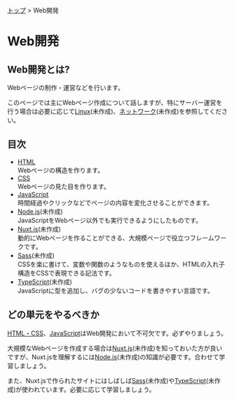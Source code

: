 [トップ](../) > Web開発

# Web開発

## Web開発とは?

Webページの制作・運営などを行います。

このページでは主にWebページ作成について話しますが、特にサーバー運営を行う場合は必要に応じて[Linux]()(未作成)、[ネットワーク]()(未作成)を参照してください。

## 目次

- [HTML](./html/)<br>Webページの構造を作ります。
- [CSS](./css/)<br>Webページの見た目を作ります。
- [JavaScript](./js/)<br>時間経過やクリックなどでページの内容を変化させることができます。
- [Node.js](./node/)(未作成)<br>JavaScriptをWebページ以外でも実行できるようにしたものです。
- [Nuxt.js](./nuxt/)(未作成)<br>動的にWebページを作ることができる、大規模ページで役立つフレームワークです。
- [Sass](./sass/)(未作成)<br>CSSを楽に書けて、変数や関数のようなものを使えるほか、HTMLの入れ子構造をCSSで表現できる記法です。
- [TypeScript](./ts/)(未作成)<br>JavaScriptに型を追加し、バグの少ないコードを書きやすい言語です。

## どの単元をやるべきか

[HTML・CSS](./html_css/)、[JavaScript](./js/)はWeb開発において不可欠です。必ずやりましょう。

大規模なWebページを作成する場合は[Nuxt.js](./nuxt/)(未作成)を知っておいた方が良いですが、Nuxt.jsを理解するには[Node.js](./node/)(未作成)の知識が必要です。合わせて学習しましょう。

また、Nuxt.jsで作られたサイトにはしばしば[Sass](./sass/)(未作成)や[TypeScript](./ts/)(未作成)が使われています。必要に応じて学習しましょう。

